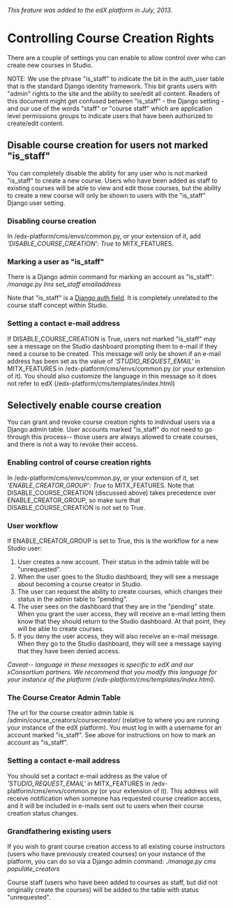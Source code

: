 _This feature was added to the edX platform in July, 2013._

# Controlling Course Creation Rights

There are a couple of settings you can enable to allow control over who can create new courses in Studio.

NOTE: We use the phrase "is_staff" to indicate the bit in the auth_user table that is the standard Django identity framework. This bit grants users with "admin" rights to the site and the ability to see/edit all content. Readers of this document might get confused between "is_staff" - the Django setting - and our use of the words "staff" or "course staff" which are application level permissions groups to indicate users that have been authorized to create/edit content.

## Disable course creation for users not marked "is_staff"
You can completely disable the ability for any user who is not marked "is_staff" to create a new course. Users who have been added as staff to existing courses will be able to view and edit those courses, but the ability to create a new course will only be shown to users with the "is_staff" Django user setting.

### Disabling course creation
In /edx-platform/cms/envs/common.py, or your extension of it, add _'DISABLE_COURSE_CREATION': True_ to MITX_FEATURES.

### Marking a user as "is_staff"
There is a Django admin command for marking an account as "is_staff": _/manage.py lms set_staff emailaddress_

Note that "is_staff" is a [Django auth field](https://docs.djangoproject.com/en/dev/ref/contrib/auth/). It is completely unrelated to the course staff concept within Studio.

### Setting a contact e-mail address
If DISABLE_COURSE_CREATION is True, users not marked "is_staff" may see a message on the Studio dashboard prompting them to e-mail if they need a course to be created. This message will only be shown if an e-mail address has been set as the value of _'STUDIO_REQUEST_EMAIL'_ in MITX_FEATURES in /edx-platform/cms/envs/common.py (or your extension of it). You should also customize the language in this message so it does not refer to edX (/edx-platform/cms/templates/index.html)

## Selectively enable course creation
You can grant and revoke course creation rights to individual users via a Django admin table. User accounts marked "is_staff" do not need to go through this process-- those users are always allowed to create courses, and there is not a way to revoke their access.

### Enabling control of course creation rights
In /edx-platform/cms/envs/common.py, or your extension of it, set _'ENABLE_CREATOR_GROUP': True_ to MITX_FEATURES. Note that DISABLE_COURSE_CREATION (discussed above) takes precedence over ENABLE_CREATOR_GROUP, so make sure that DISABLE_COURSE_CREATION is not set to True.

### User workflow
If ENABLE_CREATOR_GROUP is set to True, this is the workflow for a new Studio user:

1. User creates a new account. Their status in the admin table will be "unrequested".
1. When the user goes to the Studio dashboard, they will see a message about becoming a course creator in Studio.
1. The user can request the ability to create courses, which changes their status in the admin table to "pending".
1. The user sees on the dashboard that they are in the "pending" state. When you grant the user access, they will receive an e-mail letting them know that they should return to the Studio dashboard. At that point, they will be able to create courses.
1. If you deny the user access, they will also receive an e-mail message. When they go to the Studio dashboard, they will see a message saying that they have been denied access. 

_Caveat-- language in these messages is specific to edX and our xConsortium partners. We recommend that you modify this language for your instance of the platform (/edx-platform/cms/templates/index.html)._

### The Course Creator Admin Table
The url for the course creator admin table is /admin/course_creators/coursecreator/ (relative to where you are running your instance of the edX platform). You must log in with a username for an account marked "is_staff". See above for instructions on how to mark an account as "is_staff".

### Setting a contact e-mail address
You should set a contact e-mail address as the value of _'STUDIO_REQUEST_EMAIL'_ in MITX_FEATURES in /edx-platform/cms/envs/common.py (or your extension of it). This address will receive notification when someone has requested course creation access, and it will be included in e-mails sent out to users when their course creation status changes.

### Grandfathering existing users
If you wish to grant course creation access to all existing course instructors (users who have previously created courses) on your instance of the platform, you can do so via a Django admin command: _./manage.py cms populate_creators_

Course staff (users who have been added to courses as staff, but did not originally create the courses) will be added to the table with status "unrequested".
